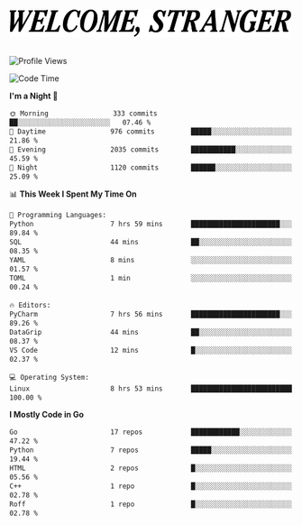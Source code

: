 <div>
  <picture>
    <source media="(prefers-color-scheme: dark)" srcset="./headers/welcome_white.png">
    <img alt="WELCOME, STRANGER" src="./headers/welcome.png" width="500">
  </picture>
</div>

<br>

![Profile Views](https://komarev.com/ghpvc/?username=darleet&color=blue)

<!--START_SECTION:waka-->
![Code Time](http://img.shields.io/badge/Code%20Time-823%20hrs-blue)

**I'm a Night 🦉** 

```text
🌞 Morning                333 commits         ██░░░░░░░░░░░░░░░░░░░░░░░   07.46 % 
🌆 Daytime                976 commits         █████░░░░░░░░░░░░░░░░░░░░   21.86 % 
🌃 Evening                2035 commits        ███████████░░░░░░░░░░░░░░   45.59 % 
🌙 Night                  1120 commits        ██████░░░░░░░░░░░░░░░░░░░   25.09 % 
```


📊 **This Week I Spent My Time On** 

```text
💬 Programming Languages: 
Python                   7 hrs 59 mins       ██████████████████████░░░   89.84 % 
SQL                      44 mins             ██░░░░░░░░░░░░░░░░░░░░░░░   08.35 % 
YAML                     8 mins              ░░░░░░░░░░░░░░░░░░░░░░░░░   01.57 % 
TOML                     1 min               ░░░░░░░░░░░░░░░░░░░░░░░░░   00.24 % 

🔥 Editors: 
PyCharm                  7 hrs 56 mins       ██████████████████████░░░   89.26 % 
DataGrip                 44 mins             ██░░░░░░░░░░░░░░░░░░░░░░░   08.37 % 
VS Code                  12 mins             █░░░░░░░░░░░░░░░░░░░░░░░░   02.37 % 

💻 Operating System: 
Linux                    8 hrs 53 mins       █████████████████████████   100.00 % 
```

**I Mostly Code in Go** 

```text
Go                       17 repos            ████████████░░░░░░░░░░░░░   47.22 % 
Python                   7 repos             █████░░░░░░░░░░░░░░░░░░░░   19.44 % 
HTML                     2 repos             █░░░░░░░░░░░░░░░░░░░░░░░░   05.56 % 
C++                      1 repo              █░░░░░░░░░░░░░░░░░░░░░░░░   02.78 % 
Roff                     1 repo              █░░░░░░░░░░░░░░░░░░░░░░░░   02.78 % 
```




<!--END_SECTION:waka-->
